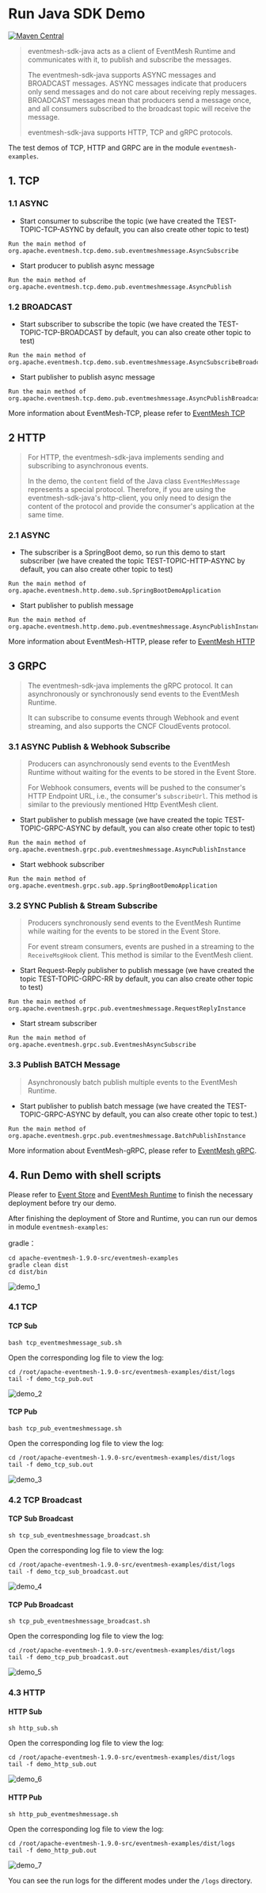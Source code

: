 # Run Java SDK Demo

[![Maven Central](https://maven-badges.herokuapp.com/maven-central/org.apache.eventmesh/eventmesh-sdk-java/badge.svg)](https://maven-badges.herokuapp.com/maven-central/org.apache.eventmesh/eventmesh-sdk-java)

> eventmesh-sdk-java acts as a client of EventMesh Runtime and communicates with it, to publish and subscribe the messages.
>
> The eventmesh-sdk-java supports ASYNC messages and BROADCAST messages. ASYNC messages indicate that producers only send messages and do not care about receiving reply messages. BROADCAST messages mean that producers send a message once, and all consumers subscribed to the broadcast topic will receive the message.
>
> eventmesh-sdk-java supports HTTP, TCP and gRPC protocols.

The test demos of TCP, HTTP and GRPC are in the module `eventmesh-examples`.

## 1. TCP

### 1.1 ASYNC

- Start consumer to subscribe the topic (we have created the TEST-TOPIC-TCP-ASYNC by default, you can also create other topic to test)

```
Run the main method of org.apache.eventmesh.tcp.demo.sub.eventmeshmessage.AsyncSubscribe
```

- Start producer to publish async message

```
Run the main method of org.apache.eventmesh.tcp.demo.pub.eventmeshmessage.AsyncPublish
```

### 1.2 BROADCAST

- Start subscriber to subscribe the topic (we have created the TEST-TOPIC-TCP-BROADCAST by default, you can also create other topic to test)

```
Run the main method of org.apache.eventmesh.tcp.demo.sub.eventmeshmessage.AsyncSubscribeBroadcast
```

- Start publisher to publish async message

```
Run the main method of org.apache.eventmesh.tcp.demo.pub.eventmeshmessage.AsyncPublishBroadcast
```

More information about EventMesh-TCP, please refer to [EventMesh TCP](../sdk-java/03-tcp.md)

## 2 HTTP

>For HTTP, the eventmesh-sdk-java implements sending and subscribing to asynchronous events.
>
>In the demo, the `content` field of the Java class `EventMeshMessage` represents a special protocol. Therefore, if you are using the eventmesh-sdk-java's http-client, you only need to design the content of the protocol and provide the consumer's application at the same time.

### 2.1 ASYNC

- The subscriber is a SpringBoot demo, so run this demo to start subscriber (we have created the topic TEST-TOPIC-HTTP-ASYNC by default, you can also create other topic to test)

```
Run the main method of org.apache.eventmesh.http.demo.sub.SpringBootDemoApplication
```

- Start publisher to publish message

```
Run the main method of org.apache.eventmesh.http.demo.pub.eventmeshmessage.AsyncPublishInstance
```
More information about EventMesh-HTTP, please refer to [EventMesh HTTP](../sdk-java/02-http.md)

## 3 GRPC

>The eventmesh-sdk-java implements the gRPC protocol. It can asynchronously or synchronously send events to the EventMesh Runtime.
>
>It can subscribe to consume events through Webhook and event streaming, and also supports the CNCF CloudEvents protocol.

### 3.1 ASYNC Publish & Webhook Subscribe

>Producers can asynchronously send events to the EventMesh Runtime without waiting for the events to be stored in the Event Store.
>
>For Webhook consumers, events will be pushed to the consumer's HTTP Endpoint URL, i.e., the consumer's `subscribeUrl`. This method is similar to the previously mentioned Http EventMesh client.

- Start publisher to publish message (we have created the topic TEST-TOPIC-GRPC-ASYNC by default, you can also create other topic to test)

```
Run the main method of org.apache.eventmesh.grpc.pub.eventmeshmessage.AsyncPublishInstance
```

- Start webhook subscriber

```
Run the main method of org.apache.eventmesh.grpc.sub.app.SpringBootDemoApplication
```

###  3.2 SYNC Publish & Stream Subscribe

>Producers synchronously send events to the EventMesh Runtime while waiting for the events to be stored in the Event Store.
>
>For event stream consumers, events are pushed in a streaming to the `ReceiveMsgHook` client. This method is similar to the EventMesh client.

- Start Request-Reply publisher to publish message (we have created the topic TEST-TOPIC-GRPC-RR by default, you can also create other topic to test)

```
Run the main method of org.apache.eventmesh.grpc.pub.eventmeshmessage.RequestReplyInstance
```

- Start stream subscriber

```
Run the main method of org.apache.eventmesh.grpc.sub.EventmeshAsyncSubscribe
```

### 3.3 Publish BATCH Message

>Asynchronously batch publish multiple events to the EventMesh Runtime.

- Start publisher to publish batch message (we have created the TEST-TOPIC-GRPC-ASYNC by default, you can also create other topic to test.)

```
Run the main method of org.apache.eventmesh.grpc.pub.eventmeshmessage.BatchPublishInstance
```

More information about EventMesh-gRPC, please refer to [EventMesh gRPC](../sdk-java/04-grpc.md).

## 4. Run Demo with shell scripts

Please refer to [Event Store](./01-store.md) and [EventMesh Runtime](./03-runtime.md) to finish the necessary deployment before try our demo.

After finishing the deployment of Store and Runtime, you can run our demos in module `eventmesh-examples`:

gradle：

```shell
cd apache-eventmesh-1.9.0-src/eventmesh-examples
gradle clean dist
cd dist/bin
```

![demo_1](/images/install/demo_1.png)

### 4.1 TCP

#### TCP Sub

```shell
bash tcp_eventmeshmessage_sub.sh
```

Open the corresponding log file to view the log:

```shell
cd /root/apache-eventmesh-1.9.0-src/eventmesh-examples/dist/logs
tail -f demo_tcp_pub.out
```
![demo_2](/images/install/demo_2.png)

#### TCP Pub

```shell
bash tcp_pub_eventmeshmessage.sh
```

Open the corresponding log file to view the log:
```
cd /root/apache-eventmesh-1.9.0-src/eventmesh-examples/dist/logs
tail -f demo_tcp_sub.out
```

![demo_3](/images/install/demo_3.png)

### 4.2 TCP Broadcast

#### TCP Sub Broadcast

```shell
sh tcp_sub_eventmeshmessage_broadcast.sh
```

Open the corresponding log file to view the log:

```shell
cd /root/apache-eventmesh-1.9.0-src/eventmesh-examples/dist/logs
tail -f demo_tcp_sub_broadcast.out
```

![demo_4](/images/install/demo_4.png)

#### TCP Pub Broadcast

```shell
sh tcp_pub_eventmeshmessage_broadcast.sh
```

Open the corresponding log file to view the log:

```shell
cd /root/apache-eventmesh-1.9.0-src/eventmesh-examples/dist/logs
tail -f demo_tcp_pub_broadcast.out
```

![demo_5](/images/install/demo_5.png)

### 4.3 HTTP

#### HTTP Sub

```shell
sh http_sub.sh
```

Open the corresponding log file to view the log:

```shell
cd /root/apache-eventmesh-1.9.0-src/eventmesh-examples/dist/logs
tail -f demo_http_sub.out
```

![demo_6](/images/install/demo_6.png)

#### HTTP Pub

```shell
sh http_pub_eventmeshmessage.sh
```

Open the corresponding log file to view the log:

```shell
cd /root/apache-eventmesh-1.9.0-src/eventmesh-examples/dist/logs
tail -f demo_http_pub.out
```

![demo_7](/images/install/demo_7.png)

You can see the run logs for the different modes under the `/logs` directory.
